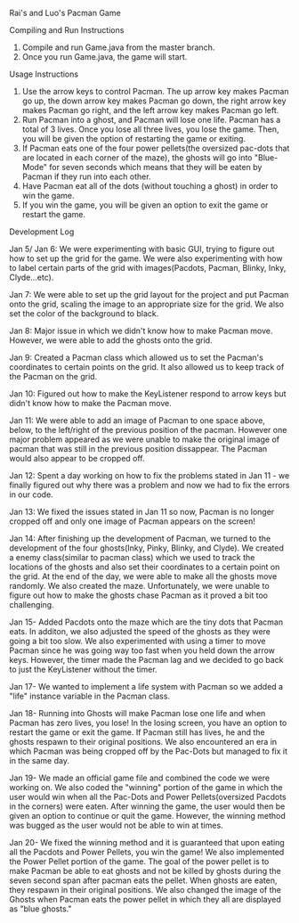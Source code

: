 Rai's and Luo's Pacman Game

Compiling and Run Instructions
1. Compile and run Game.java from the master branch.
2. Once you run Game.java, the game will start. 

Usage Instructions

1. Use the arrow keys to control Pacman. The up arrow key makes Pacman go up, the down arrow key makes Pacman go down, the right arrow key makes Pacman go right, and the left arrow key makes Pacman go left.
2. Run Pacman into a ghost, and Pacman will lose one life. Pacman has a total of 3 lives. Once you lose all three lives, you lose the game. Then, you will be given the option of restarting the game or exiting.
3. If Pacman eats one of the four power pellets(the oversized pac-dots that are located in each corner of the maze), the ghosts will go into "Blue-Mode" for seven seconds which means that they will be eaten by Pacman if they run into each other.  
4. Have Pacman eat all of the dots (without touching a ghost) in order to win the game.
5.  If you win the game, you will be given an option to exit the game or restart the game.

Development Log

Jan 5/ Jan 6:  We were experimenting with basic GUI, trying to figure out how to set up the grid for the game.  We were also experimenting with how to label certain parts of the grid with images(Pacdots, Pacman, Blinky, Inky, Clyde...etc).

Jan 7:  We were able to set up the grid layout for the project and put Pacman onto the grid, scaling the image to an appropriate size for the grid.  We also set the color of the background to black.
          
Jan 8: Major issue in which we didn't know how to make Pacman move.  However, we were able to add the ghosts onto the grid.
  
Jan 9: Created a Pacman class which allowed us to set the Pacman's coordinates to certain points on the grid.  It also allowed us to keep track of the Pacman on the grid.

Jan 10: Figured out how to make the KeyListener respond to arrow keys but didn't know how to make the Pacman move.

Jan 11: We were able to add an image of Pacman to one space above, below, to the left/right of the previous position of the pacman.  However one major problem appeared as we were unable to make the original image of pacman that was still in the previous position dissappear.  The Pacman would also appear to be cropped off.

Jan 12: Spent a day working on how to fix the problems stated in Jan 11 - we finally figured out why there was a problem and now we had to fix the errors in our code.

Jan 13: We fixed the issues stated in Jan 11 so now, Pacman is no longer cropped off and only one image of Pacman appears on the screen!

Jan 14: After finishing up the development of Pacman, we turned to the development of the four ghosts(Inky, Pinky, Blinky, and Clyde).  We created a enemy class(similar to pacman class) which we used to track the locations of the ghosts and also set their coordinates to a certain point on the grid.  At the end of the day, we were able to make all the ghosts move randomly.  We also created the maze.  Unfortunately, we were unable to figure out how to make the ghosts chase Pacman as it proved a bit too challenging.  
          
Jan 15- Added Pacdots onto the maze which are the tiny dots that Pacman eats.  In additon, we also adjusted the speed of the ghosts as they were going a bit too slow.  We also experimented with using a timer to move Pacman since he was going way too fast when you held down the arrow keys.  However, the timer made the Pacman lag and we decided to go back to just the KeyListener without the timer.

Jan 17- We wanted to implement a life system with Pacman so we added a "life" instance variable in the Pacman class.

Jan 18- Running into Ghosts will make Pacman lose one life and when Pacman has zero lives, you lose!  In the losing screen, you have an option to restart the game or exit the game.  If Pacman still has lives, he and the ghosts respawn to their original positions.  We also encountered an era in which Pacman was being cropped off by the Pac-Dots but managed to fix it in the same day.

Jan 19- We made an official game file and combined the code we were working on.  We also coded the "winning" portion of the game in which the user would win when all the Pac-Dots and Power Pellets(oversized Pacdots in the corners) were eaten.  After winning the game, the user would then be given an option to continue or quit the game.  However, the winning method was bugged as the user would not be able to win at times.

Jan 20- We fixed the winning method and it is guaranteed that upon eating all the Pacdots and Power Pellets, you win the game!  We also implemented the Power Pellet portion of the game.  The goal of the power pellet is to make Pacman be able to eat ghosts and not be killed by ghosts during the seven second span after pacman eats the pellet.  When ghosts are eaten, they respawn in their original positions.  We also changed the image of the Ghosts when Pacman eats the power pellet in which they all are displayed as "blue ghosts."






